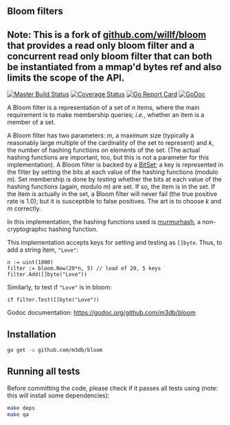 Bloom filters
-------------

## Note: This is a fork of [github.com/willf/bloom](http://github.com/willf/bloom) that provides a read only bloom filter and a concurrent read only bloom filter that can both be instantiated from a mmap'd bytes ref and also limits the scope of the API.

[![Master Build Status](https://secure.travis-ci.org/m3db/bloom.png?branch=master)](https://travis-ci.org/m3db/bloom?branch=master)
[![Coverage Status](https://coveralls.io/repos/github/m3db/bloom/badge.svg?branch=master)](https://coveralls.io/github/m3db/bloom?branch=master)
[![Go Report Card](https://goreportcard.com/badge/github.com/m3db/bloom)](https://goreportcard.com/report/github.com/m3db/bloom)
[![GoDoc](https://godoc.org/github.com/m3db/bloom?status.svg)](http://godoc.org/github.com/m3db/bloom)

A Bloom filter is a representation of a set of _n_ items, where the main
requirement is to make membership queries; _i.e._, whether an item is a
member of a set.

A Bloom filter has two parameters: _m_, a maximum size (typically a reasonably large multiple of the cardinality of the set to represent) and _k_, the number of hashing functions on elements of the set. (The actual hashing functions are important, too, but this is not a parameter for this implementation). A Bloom filter is backed by a [BitSet](https://github.com/m3db/bitset); a key is represented in the filter by setting the bits at each value of the  hashing functions (modulo _m_). Set membership is done by _testing_ whether the bits at each value of the hashing functions (again, modulo _m_) are set. If so, the item is in the set. If the item is actually in the set, a Bloom filter will never fail (the true positive rate is 1.0); but it is susceptible to false positives. The art is to choose _k_ and _m_ correctly.

In this implementation, the hashing functions used is [murmurhash](github.com/spaolacci/murmur3), a non-cryptographic hashing function.

This implementation accepts keys for setting and testing as `[]byte`. Thus, to
add a string item, `"Love"`:

    n := uint(1000)
    filter := bloom.New(20*n, 5) // load of 20, 5 keys
    filter.Add([]byte("Love"))

Similarly, to test if `"Love"` is in bloom:

    if filter.Test([]byte("Love"))

Godoc documentation: https://godoc.org/github.com/m3db/bloom

## Installation

```bash
go get -u github.com/m3db/bloom
```

## Running all tests

Before committing the code, please check if it passes all tests using (note: this will install some dependencies):
```bash
make deps
make qa
```
